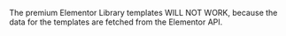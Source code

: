 The premium Elementor Library templates WILL NOT WORK, because the data for the templates are fetched from the Elementor API.